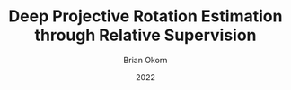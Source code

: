 ---
layout: post
title:  "Deep Projective Rotation Estimation through Relative Supervision"
date:   2022
image: /images/hands2015.png
categories: research
author: "Brian Okorn"
venue: "Conference on Robot Learning (CoRL)"
authors: "<strong>Brian Okorn*</strong>, Chuer Pan*, Martial Hebert, David Held"
---